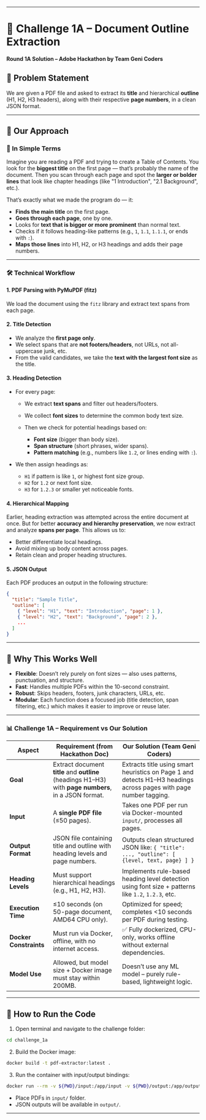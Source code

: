 

---

# 🧠 Challenge 1A – Document Outline Extraction

**Round 1A Solution – Adobe Hackathon by Team Geni Coders**

## 📝 Problem Statement

We are given a PDF file and asked to extract its **title** and hierarchical **outline** (H1, H2, H3 headers), along with their respective **page numbers**, in a clean JSON format.

---

## 🎯 Our Approach

### 🧍 In Simple Terms 

Imagine you are reading a PDF and trying to create a Table of Contents.
You look for the **biggest title** on the first page — that’s probably the name of the document. Then you scan through each page and spot the **larger or bolder lines** that look like chapter headings (like "1 Introduction", "2.1 Background", etc.).

That’s exactly what we made the program do — it:

* **Finds the main title** on the first page.
* **Goes through each page**, one by one.
* Looks for **text that is bigger or more prominent** than normal text.
* Checks if it follows heading-like patterns (e.g., `1`, `1.1`, `1.1.1`, or ends with `:`).
* **Maps those lines** into H1, H2, or H3 headings and adds their page numbers.

---

### 🛠️ Technical Workflow

#### 1. **PDF Parsing with PyMuPDF (fitz)**

We load the document using the `fitz` library and extract text spans from each page.

#### 2. **Title Detection**

* We analyze the **first page only**.
* We select spans that are **not footers/headers**, not URLs, not all-uppercase junk, etc.
* From the valid candidates, we take the **text with the largest font size** as the title.

#### 3. **Heading Detection**

* For every page:

  * We extract **text spans** and filter out headers/footers.
  * We collect **font sizes** to determine the common body text size.
  * Then we check for potential headings based on:

    * **Font size** (bigger than body size).
    * **Span structure** (short phrases, wider spans).
    * **Pattern matching** (e.g., numbers like `1.2`, or lines ending with `:`).
* We then assign headings as:

  * `H1` if pattern is like `1`, or highest font size group.
  * `H2` for `1.2` or next font size.
  * `H3` for `1.2.3` or smaller yet noticeable fonts.

#### 4. **Hierarchical Mapping**

Earlier, heading extraction was attempted across the entire document at once. But for better **accuracy and hierarchy preservation**, we now extract and analyze **spans per page**.
This allows us to:

* Better differentiate local headings.
* Avoid mixing up body content across pages.
* Retain clean and proper heading structures.

#### 5. **JSON Output**

Each PDF produces an output in the following structure:

```json
{
  "title": "Sample Title",
  "outline": [
    { "level": "H1", "text": "Introduction", "page": 1 },
    { "level": "H2", "text": "Background", "page": 2 },
    ...
  ]
}
```

---

## 🚀 Why This Works Well

* **Flexible**: Doesn’t rely purely on font sizes — also uses patterns, punctuation, and structure.
* **Fast**: Handles multiple PDFs within the 10-second constraint.
* **Robust**: Skips headers, footers, junk characters, URLs, etc.
* **Modular**: Each function does a focused job (title detection, span filtering, etc.) which makes it easier to improve or reuse later.




---

### 📊 Challenge 1A – Requirement vs Our Solution

| Aspect                 | Requirement (from Hackathon Doc)                                                                     | Our Solution (Team Geni Coders)                                                                                   |
| ---------------------- | ---------------------------------------------------------------------------------------------------- | ----------------------------------------------------------------------------------------------------------------- |
| **Goal**               | Extract document **title** and **outline** (headings H1–H3) with **page numbers**, in a JSON format. | Extracts title using smart heuristics on Page 1 and detects H1–H3 headings across pages with page number tagging. |
| **Input**              | A **single PDF file** (≤50 pages).                                                                   | Takes one PDF per run via Docker-mounted `input/`, processes all pages.                                           |
| **Output Format**      | JSON file containing title and outline with heading levels and page numbers.                         | Outputs clean structured JSON like: `{ "title": ..., "outline": [ {level, text, page} ] }`                        |
| **Heading Levels**     | Must support hierarchical headings (e.g., H1, H2, H3).                                               | Implements rule-based heading level detection using font size + patterns like `1.2`, `1.2.3`, etc.                |
| **Execution Time**     | ≤10 seconds (on 50-page document, AMD64 CPU only).                                                   | Optimized for speed; completes <10 seconds per PDF during testing.                                                |
| **Docker Constraints** | Must run via Docker, offline, with no internet access.                                               | ✅ Fully dockerized, CPU-only, works offline without external dependencies.                                        |
| **Model Use**          | Allowed, but model size + Docker image must stay within 200MB.                                       | Doesn’t use any ML model – purely rule-based, lightweight logic.                                                  |


---

## 🚀 How to Run the Code

1. Open terminal and navigate to the challenge folder:

```bash
cd challenge_1a
```

2. Build the Docker image:

```bash
docker build -t pdf-extractor:latest .
```

3. Run the container with input/output bindings:

```bash
docker run --rm -v ${PWD}/input:/app/input -v ${PWD}/output:/app/output --network none pdf-extractor:latest
```

* Place PDFs in `input/` folder.
* JSON outputs will be available in `output/`.

---



